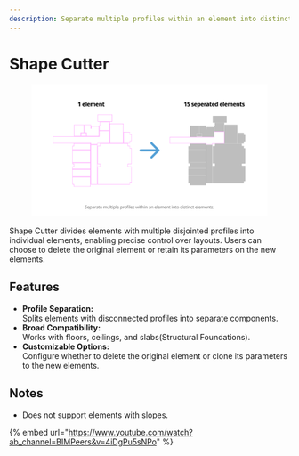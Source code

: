 ```yaml
---
description: Separate multiple profiles within an element into distinct elements.
---
```


# Shape Cutter

<figure><img src="../.gitbook/assets/image (40).png" alt=""><figcaption></figcaption></figure>

Shape Cutter divides elements with multiple disjointed profiles into individual elements, enabling precise control over layouts. Users can choose to delete the original element or retain its parameters on the new elements.

## Features

* **Profile Separation:**\
  Splits elements with disconnected profiles into separate components.
* **Broad Compatibility:**\
  Works with floors, ceilings, and slabs(Structural Foundations).
* **Customizable Options:**\
  Configure whether to delete the original element or clone its parameters to the new elements.

## Notes

* Does not support elements with slopes.

{% embed url="https://www.youtube.com/watch?ab_channel=BIMPeers&v=4iDgPu5sNPo" %}

